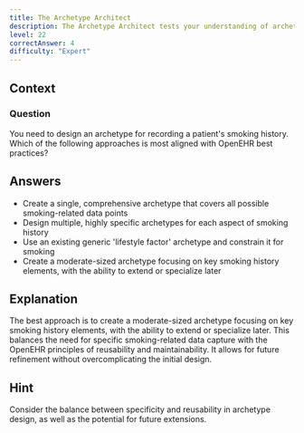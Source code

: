 ```yaml
---
title: The Archetype Architect
description: The Archetype Architect tests your understanding of archetype design principles and best practices!
level: 22
correctAnswer: 4
difficulty: "Expert"
---
```


## Context

### Question

You need to design an archetype for recording a patient's smoking history. Which of the following approaches is most aligned with OpenEHR best practices?

## Answers

* Create a single, comprehensive archetype that covers all possible smoking-related data points
* Design multiple, highly specific archetypes for each aspect of smoking history
* Use an existing generic 'lifestyle factor' archetype and constrain it for smoking
* Create a moderate-sized archetype focusing on key smoking history elements, with the ability to extend or specialize later

## Explanation

The best approach is to create a moderate-sized archetype focusing on key smoking history elements, with the ability to extend or specialize later. This balances the need for specific smoking-related data capture with the OpenEHR principles of reusability and maintainability. It allows for future refinement without overcomplicating the initial design.

## Hint

Consider the balance between specificity and reusability in archetype design, as well as the potential for future extensions.
